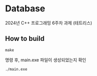 # Database
2024년 C++ 프로그래밍 6주차 과제 (테트리스)

## How to build
```
make
```
명령 후, main.exe 파일이 생성되었는지 확인
```
./main.exe
```
